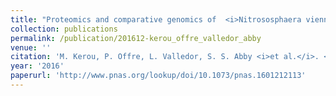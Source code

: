 ```yaml
---
title: "Proteomics and comparative genomics of  <i>Nitrososphaera viennensis</i> reveal the core genome and adaptations of archaeal ammonia oxidizers"
collection: publications
permalink: /publication/201612-kerou_offre_valledor_abby
venue: ''
citation: 'M. Kerou, P. Offre, L. Valledor, S. S. Abby <i>et al.</i>. <b>Proteomics and comparative genomics of <i>Nitrososphaera viennensis</i> reveal the core genome and adaptations of archaeal ammonia oxidizers</b>, <i>Proceedings of the National Academy of Sciences,</i> December 2016'
year: '2016'
paperurl: 'http://www.pnas.org/lookup/doi/10.1073/pnas.1601212113'
---
```

